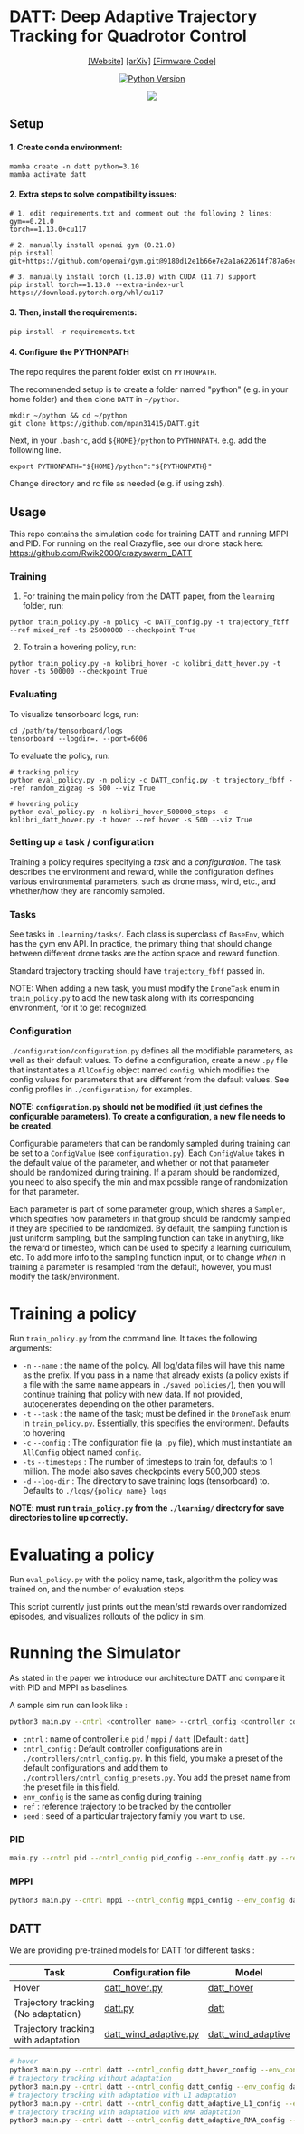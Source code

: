 # DATT: Deep Adaptive Trajectory Tracking for Quadrotor Control

<div align="center">

[[Website]](https://sites.google.com/view/deep-adaptive-traj-tracking)
[[arXiv]](https://arxiv.org/abs/2310.09053)
[[Firmware Code]](https://github.com/Rwik2000/crazyswarm_DATT)

[![Python Version](https://img.shields.io/badge/Python-3.8-blue.svg)](https://github.com/KevinHuang8/DATT)


![](images/main.png)
</div>

## Setup

#### 1. Create conda environment:
```
mamba create -n datt python=3.10
mamba activate datt
```

#### 2. Extra steps to solve compatibility issues:
```
# 1. edit requirements.txt and comment out the following 2 lines:
gym==0.21.0
torch==1.13.0+cu117

# 2. manually install openai gym (0.21.0)
pip install git+https://github.com/openai/gym.git@9180d12e1b66e7e2a1a622614f787a6ec147ac40

# 3. manually install torch (1.13.0) with CUDA (11.7) support
pip install torch==1.13.0 --extra-index-url https://download.pytorch.org/whl/cu117
```

#### 3. Then, install the requirements:
```
pip install -r requirements.txt
```

#### 4. Configure the PYTHONPATH
The repo requires the parent folder exist on `PYTHONPATH`.

The recommended setup is to create a folder named "python" (e.g. in your home folder) and then clone `DATT` in `~/python`.

```
mkdir ~/python && cd ~/python
git clone https://github.com/mpan31415/DATT.git
```

Next, in your `.bashrc`, add `${HOME}/python` to `PYTHONPATH`.
e.g. add the following line.
```
export PYTHONPATH="${HOME}/python":"${PYTHONPATH}"
```

Change directory and rc file as needed (e.g. if using zsh).

## Usage

This repo contains the simulation code for training DATT and running MPPI and PID. For running on the real Crazyflie, see our drone stack here: https://github.com/Rwik2000/crazyswarm_DATT

### Training

1. For training the main policy from the DATT paper, from the `learning` folder, run:

```
python train_policy.py -n policy -c DATT_config.py -t trajectory_fbff --ref mixed_ref -ts 25000000 --checkpoint True
```

2. To train a hovering policy, run:
```
python train_policy.py -n kolibri_hover -c kolibri_datt_hover.py -t hover -ts 500000 --checkpoint True
```

### Evaluating

To visualize tensorboard logs, run:
```
cd /path/to/tensorboard/logs
tensorboard --logdir=. --port=6006
```

To evaluate the policy, run:

```
# tracking policy
python eval_policy.py -n policy -c DATT_config.py -t trajectory_fbff --ref random_zigzag -s 500 --viz True

# hovering policy
python eval_policy.py -n kolibri_hover_500000_steps -c kolibri_datt_hover.py -t hover --ref hover -s 500 --viz True
```

### Setting up a task / configuration

Training a policy requires specifying a *task* and a *configuration*. The task describes the environment and reward, while the configuration defines various environmental parameters, such as drone mass, wind, etc., and whether/how they are randomly sampled.

### Tasks

See tasks in `.learning/tasks/`. Each class is superclass of `BaseEnv`, which has the gym env API. In practice, the primary thing that should change between different drone tasks are the action space and reward function.

Standard trajectory tracking should have `trajectory_fbff` passed in.

NOTE: When adding a new task, you must modify the `DroneTask` enum in `train_policy.py` to add the new task along with its corresponding environment, for it to get recognized. 

### Configuration

`./configuration/configuration.py` defines all the modifiable parameters, as well as their default values. To define a configuration, create a new `.py` file that instantiates a `AllConfig` object named `config`, which modifies the config values for parameters that are different from the default values. See config profiles in `./configuration/` for examples.

**NOTE: `configuration.py` should not be modified (it just defines the configurable parameters). To create a configuration, a new file needs to be created.**

Configurable parameters that can be randomly sampled during training can be set to a `ConfigValue` (see `configuration.py`). Each `ConfigValue` takes in the default value of the parameter, and whether or not that parameter should be randomized during training. If a param should be randomized, you need to also specify the min and max possible range of randomization for that parameter.

Each parameter is part of some parameter group, which shares a `Sampler`, which specifies how parameters in that group should be randomly sampled if they are specified to be randomized. By default, the sampling function is just uniform sampling, but the sampling function can take in anything, like the reward or timestep, which can be used to specify a learning curriculum, etc. To add more info to the sampling function input, or to change *when* in training a parameter is resampled from the default, however, you must modify the task/environment.

# Training a policy

Run `train_policy.py` from the command line. It takes the following arguments:

- `-n` `--name` : the name of the policy. All log/data files will have this name as the prefix. If you pass in a name that already exists (a policy exists if a file with the same name appears in `./saved_policies/`), then you will continue training that policy with new data. If not provided, autogenerates depending on the other parameters.
- `-t` `--task` : the name of the task; must be defined in the `DroneTask` enum in `train_policy.py`. Essentially, this specifies the environment. Defaults to hovering
- `-c` `--config` : The configuration file (a `.py` file), which must instantiate an `AllConfig` object named `config`. 
- `-ts` `--timesteps` : The number of timesteps to train for, defaults to 1 million. The model also saves checkpoints every 500,000 steps.
- `-d` `--log-dir` : The directory to save training logs (tensorboard) to. Defaults to `./logs/{policy_name}_logs`

**NOTE: must run `train_policy.py` from the `./learning/` directory for save directories to line up correctly.**

# Evaluating a policy

Run `eval_policy.py` with the policy name, task, algorithm the policy was trained on, and the number of evaluation steps.

This script currently just prints out the mean/std rewards over randomized episodes, and visualizes rollouts of the policy in sim.

# Running the Simulator

As stated in the paper we introduce our architecture DATT and compare it with PID and MPPI as baselines. 

A sample sim run can look like : 

```bash
python3 main.py --cntrl <controller name> --cntrl_config <controller config preset> --env_config <env config file> --ref <ref>

```

- `cntrl` : name of controller i.e `pid` / `mppi` / `datt` [Default : `datt`]
- `cntrl_config` : Default controller configurations are in `./controllers/cntrl_config.py`. In this field, you make a preset of the default configurations and add them to `./controllers/cntrl_config_presets.py`. You add the preset name from the preset file in this field.
- `env_config` is the same as config during training
- `ref` : reference trajectory to be tracked by the controller
- `seed` : seed of a particular trajectory family you want to use.

### PID
```bash
main.py --cntrl pid --cntrl_config pid_config --env_config datt.py --ref random_zigzag

```

### MPPI
```bash
python3 main.py --cntrl mppi --cntrl_config mppi_config --env_config datt.py --ref random_zigzag

```

## DATT

We are providing pre-trained models for DATT for different tasks : 

| Task                                 | Configuration file | Model |
| -------------                        | -------------      |-----------------|
| Hover                                | [datt_hover.py](configuration/datt_hover.py)     |[datt_hover](learning/saved_policies/datt_hover.zip)|
| Trajectory tracking (No adaptation)  | [datt.py](configuration/datt.py) |       [datt](learning/saved_policies/datt.zip)|
| Trajectory tracking with adaptation  | [datt_wind_adaptive.py](configuration/datt_wind_adaptive.py)       |[datt_wind_adaptive](learning/saved_policies/datt_wind_adaptive.zip)|



```bash
# hover
python3 main.py --cntrl datt --cntrl_config datt_hover_config --env_config datt_hover.py --ref hover
# trajectory tracking without adaptation
python3 main.py --cntrl datt --cntrl_config datt_config --env_config datt.py --ref random_zigzag --seed 2023
# trajectory tracking with adaptation with L1 adaptation
python3 main.py --cntrl datt --cntrl_config datt_adaptive_L1_config --env_config datt_wind_adaptive.py --ref random_zigzag --seed 2023
# trajectory tracking with adaptation with RMA adaptation
python3 main.py --cntrl datt --cntrl_config datt_adaptive_RMA_config --env_config datt_wind_adaptive.py --ref random_zigzag --seed 2023


```